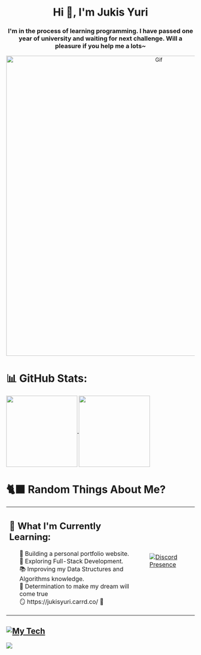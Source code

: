 <h1 align="center">Hi 👋, I'm Jukis Yuri</h1>
<h3 align="center">I'm in the process of learning programming. I have passed one year of university and waiting for next challenge. Will a pleasure if you help me a lots~</h3>

<div align="center">
    <img src="https://64.media.tumblr.com/8246f67504ac840581fe5a272da6f371/c08a36a8273291a8-50/s1280x1920/ace336d4ff76ea6a846a9ba95e19bf196a585ec8.gif" alt="Gif" 
    width = 800
    height = auto />
</div>

# 📊 GitHub Stats:
<a href="https://github.com/anuraghazra/github-readme-stats">
  <img height=190 align="center" src="https://github-readme-stats.vercel.app/api?username=JukisYuri&theme=discord_old_blurple&show_icons=true&ring_color=12f424&custom_title=Jukis%20Yuri's%20Github%20Journey%20And%20Future?&timestamp=112287" />
</a>
<a href="https://github.com/anuraghazra/convoychat">
  <img height=190 align="center" src="https://github-readme-stats.vercel.app/api/top-langs?username=JukisYuri&layout=compact&langs_count=8&card_width=320&theme=discord_old_blurple&timestamp=2331314" />
</a>

# 🐈‍⬛ Random Things About Me?
<table align="center">
    <tr>
        <!-- Cột 1: Giới thiệu -->
        <td style="vertical-align: top;">
            <h2>🌱 What I'm Currently Learning:</h3>
            <ul style="list-style-type:none; text-align: left;">
                <li>🔭 Building a personal portfolio website.</li>
                <li>🌟 Exploring Full-Stack Development.</li>
                <li>📚 Improving my Data Structures and Algorithms knowledge.</li>
                <li>🌷 Determination to make my dream will come true</li>
                <li>🪞 https://jukisyuri.carrd.co/ 🪷</li>
            </ul>
        </td>
        <!-- Cột 2: Discord Presence -->
        <td>
            <a href="https://discord.com/users/607183227911667746">
                <img src="https://lanyard.cnrad.dev/api/607183227911667746" alt="Discord Presence">
            </a>
        </td>
    </tr>
</table>

[![My Tech](https://skillicons.dev/icons?i=java,html,css,js,discordjs,figma,ts,svelte)](https://skillicons.dev)
---
[![](https://visitcount.itsvg.in/api?id=JukisYuri&icon=0&color=0)](https://visitcount.itsvg.in)
<!-- Proudly created with GPRM ( https://gprm.itsvg.in ) -->
